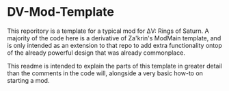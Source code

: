 # DV-Mod-Template
This reporitory is a template for a typical mod for ΔV: Rings of Saturn. A majority of the code here is a derivative of Za'krin's ModMain template, and is only intended as an extension to that repo to add extra functionality ontop of the already powerful design that was already commonplace.

This readme is intended to explain the parts of this template in greater detail than the comments in the code will, alongside a very basic how-to on starting a mod.
